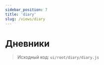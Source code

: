 ```yaml
---
sidebar_position: 7
title: 'diary'
slug: /views/diary
---
```


# Дневники

> Исходный код: `ui/root/diary/diary.js`  

